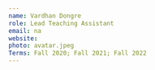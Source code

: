 ```yaml
---
name: Vardhan Dongre
role: Lead Teaching Assistant
email: na
website: 
photo: avatar.jpeg
Terms: Fall 2020; Fall 2021; Fall 2022 
---
```

